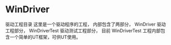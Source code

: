 # WinDriver
驱动工程目录
这里是一个驱动程序的工程，
内部包含了两部分，
  WinDriver 驱动工程部分，
  WinDriverTest 驱动测试工程部分，
目前 WinDriverTest 工程内部包含一个简单的UT框架，可供UT使用。
